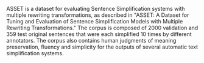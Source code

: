 ASSET is a dataset for evaluating Sentence Simplification systems with multiple
rewriting transformations, as described in "ASSET: A Dataset for Tuning and
Evaluation of Sentence Simplification Models with Multiple Rewriting
Transformations." The corpus is composed of 2000 validation and 359 test
original sentences that were each simplified 10 times by different annotators.
The corpus also contains human judgments of meaning preservation, fluency and
simplicity for the outputs of several automatic text simplification systems.
